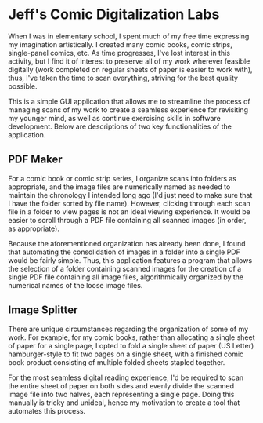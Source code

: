# Jeff's Comic Digitalization Labs

When I was in elementary school, I spent much of my free time expressing my imagination artistically. I created many comic books, comic strips, single-panel comics, etc. As time progresses, I've lost interest in this activity, but I find it of interest to preserve all of my work wherever feasible digitally (work completed on regular sheets of paper is easier to work with), thus, I've taken the time to scan everything, striving for the best quality possible.

This is a simple GUI application that allows me to streamline the process of managing scans of my work to create a seamless experience for revisiting my younger mind, as well as continue exercising skills in software development. Below are descriptions of two key functionalities of the application.

## PDF Maker
For a comic book or comic strip series, I organize scans into folders as appropriate, and the image files are numerically named as needed to maintain the chronology I intended long ago (I'd just need to make sure that I have the folder sorted by file name). However, clicking through each scan file in a folder to view pages is not an ideal viewing experience. It would be easier to scroll through a PDF file containing all scanned images (in order, as appropriate). 

Because the aforementioned organization has already been done, I found that automating the consolidation of images in a folder into a single PDF would be fairly simple. Thus, this application features a program that allows the selection of a folder containing scanned images for the creation of a single PDF file containing all image files, algorithmically organized by the numerical names of the loose image files.

## Image Splitter
There are unique circumstances regarding the organization of some of my work. For example, for my comic books, rather than allocating a single sheet of paper for a single page, I opted to fold a single sheet of paper (US Letter) hamburger-style to fit two pages on a single sheet, with a finished comic book product consisting of multiple folded sheets stapled together.

For the most seamless digital reading experience, I'd be required to scan the entire sheet of paper on both sides and evenly divide the scanned image file into two halves, each representing a single page. Doing this manually is tricky and unideal, hence my motivation to create a tool that automates this process.
